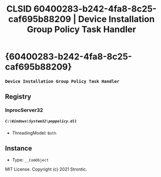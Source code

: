 ﻿---
title: "CLSID 60400283-b242-4fa8-8c25-caf695b88209 | Device Installation Group Policy Task Handler"
excerpt: What is COM-Object CLSID 60400283-b242-4fa8-8c25-caf695b88209?
---

# {60400283-b242-4fa8-8c25-caf695b88209}

### `Device Installation Group Policy Task Handler`

## Registry


### InprocServer32

##### `C:\Windows\System32\pnppolicy.dll`
* ThreadingModel: `Both`

## Instance

* Type: `__ComObject`

MIT License. Copyright (c) 2021 Strontic.


